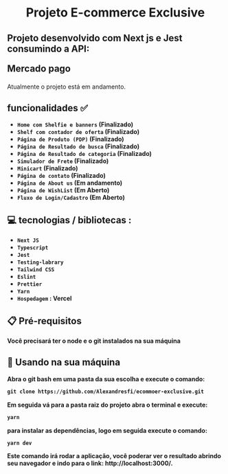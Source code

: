 <h1 align="center" >Projeto E-commerce Exclusive</h1>

<h2> 
   Projeto desenvolvido com Next js e Jest consumindo a API: <br>
    <p>Mercado pago</p>
 </h2>
 
 <p> 
   Atualmente o projeto está em andamento.
 </p>

<h2> 
 funcionalidades ✅
</h2>

- <strong> `Home com Shelfie e banners` (Finalizado) </strong>
- <strong> `Shelf com contador de oferta` (Finalizado) </strong>
- <strong> `Página de Produto (PDP)` (Finalizado)</strong>
- <strong> `Página de Resultado de busca` (Finalizado)</strong>
- <strong> `Página de Resultado de categoria` (Finalizado)</strong>
- <strong> `Simulador de Frete` (Finalizado) </strong>
- <strong> `Minicart` (Finalizado) </strong>
- <strong> `Página de contato` (Finalizado) </strong>
- <strong> `Página de About us` (Em andamento) </strong>
- <strong> `Página de WishList` (Em Aberto) </strong>
- <strong> `Fluxo de Login/Cadastro` (Em Aberto) </strong>

<h2> 
 💻 tecnologias / bibliotecas :
</h2>

- <strong> `Next JS` <strong>
- <strong> `Typescript` <strong>
- <strong> `Jest` <strong>
- <strong> `Testing-labrary` <strong>
- <strong> `Tailwind CSS` <strong>
- <strong> `Eslint` <strong>
- <strong> `Prettier` <strong>
- <strong> `Yarn`<strong>
- <strong> `Hospedagem` <strong> : Vercel

<h2>
    📋 Pré-requisitos
</h2>

<p> Você precisará ter o node e o git instalados na sua máquina</p>

<h2>
    🔧 Usando na sua máquina
</h2>
Abra o git bash em uma pasta da sua escolha e execute o comando:

```md
git clone https://github.com/Alexandresfi/ecommoer-exclusive.git
```

Em seguida vá para a pasta raiz do projeto abra o terminal e execute:

```md
yarn
```

para instalar as dependências, logo em seguida execute o comando:

```md
yarn dev
```

Este comando irá rodar a aplicação, você poderar ver o resultado abrindo seu navegador e indo para o link: http://localhost:3000/.
